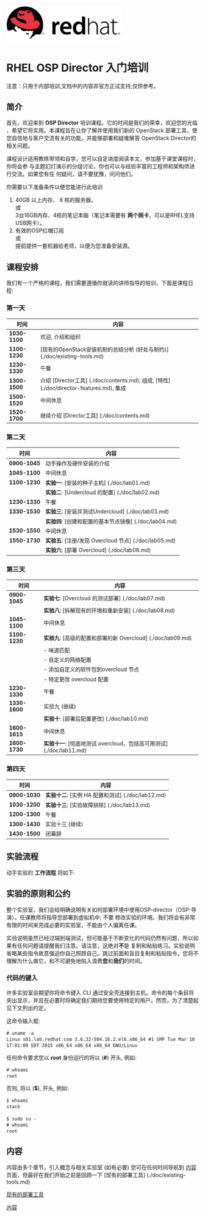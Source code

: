 <img src=./doc/images/redhat.png style="width: 300px;"/>

RHEL OSP Director 入门培训
==================================

注意：只用于内部培训,文档中的内容非官方正试支持,仅供参考。

## 简介

首先，欢迎来到 **OSP Director** 培训课程。它的时间是我们的荣幸，欢迎您的光临
，希望它将实用。本课程旨在让你了解并使用我们新的 OpenStack 部署工具，使您自信地与客户交流有关的功能，并能够部署和疑难解答 OpenStack Director的相关问题。

课程设计适用教练带领和自学，您可以自定进度阅读本文，参加基于课堂课程时，你将会参
与主题幻灯演示的分组讨论，你也可以与经验丰富的工程师和架构师进行交流。如果您有任
何疑问，请不要犹豫，问问他们。


你需要以下准备条件以便您能进行此培训

1. 40GB 以上内存、 8 核的服务器。<br>
   或 <br>
   3台16GB内存、4核的笔记本脑（笔记本需要有 **两个网卡**，可以是RHEL支持USB网卡）。<br>
2. 有效的OSP红帽订阅 <br>
   或 <br>
   提前提供一套机器给老师，以便为您准备安装源。<br>

## 课程安排

我们有一个严格的课程，我们需要遵循你就读的讲师指导的培训，下面是课程日程:

### 第一天

时间          | 内容
------------- | -----------------
**1030-1100** | 欢迎, 介绍和组织
**1100-1230** | [现有的OpenStack安装机制的总结分析 (好处与制约)] (./doc/existing-tools.md)
**1230-1330** | 午餐
**1300-1500** | 介绍 [Director工具] (./doc/contents.md); 组成, [特性] (./doc/director-features.md), 集成
**1500-1520** | 中间休息 
**1520-1700** | 继续介绍 [Director工具] (./doc/contents.md)

### 第二天

时间          | 内容
------------- | -----------------
**0900-1045** | 动手操作及硬件安装的介绍
**1045-1100** | 中间休息
**1100-1230** | **实验一**: [安装的种子主机] (./doc/lab01.md)
              | **实验二**: [Undercloud 的配置] (./doc/lab02.md)
**1230-1330** | 午餐
**1330-1530** | **实验三**: [安装并测试Undercloud] (./doc/lab03.md)
              | **实验四**: [创建和配置的基本节点镜像] (./doc/lab04.md)
**1530-1550** | 中间休息
**1550-1730** | **实验五**: [注册/发现 Overcloud 节点] (./doc/lab05.md)
              | **实验六**: [部署 Overcloud] (./doc/lab06.md)

### 第三天

时间          | 内容
------------- | -----------------
**0900-1045** | **实验七**: [Overcloud 的测试部署] (./doc/lab07.md)
              | **实验八**: [拆解现有的环境和重新安装] (./doc/lab08.md)
**1045-1100** | 中间休息
**1100-1230** | **实验九**: [高级的配置和部署的新 Overcloud] (./doc/lab09.md)
              | - 味道匹配
              | - 自定义的网络配置
              | - 添加自定义的软件包到overcloud 节点
              | - 特定更改 overcloud 配置
**1230-1330** | 午餐
**1330-1600** | 实验九 (继续)
              | **实验十**: [部署后配置更改] (./doc/lab10.md)
**1600-1615** | 中间休息
**1600-1730** | **实验十一**: [彻底地测试 overcloud，包括高可用测试] (./doc/lab11.md)

### 第四天

时间          | 内容
------------- | -----------------
**0900-1030** | **实验十二**: [实例 HA 配置和测试] (./doc/lab12.md)
**1030-1200** | **实验十三**: [实验故障排除] (./doc/lab13.md)
**1200-1300** | 午餐
**1300-1430** | 实验十三 (继续)
**1430-1500** | 闭幕辞


## 实验流程

动手实验的 **工作流程** 将如下:

## 实验的原则和公约

整个实验室，我们会给明确说明有关如何部署环境中使用OSP-director（OSP-导演）。任课教师将指导您部署到虚拟机中; 不要 修改实验的环境。我们将会有非常有限的时间来完成必要的实验室，不能由个人偏离任课。

实验说明虽然已经过端到端测试，但可能基于不断变化的代码仍然有问题，所以如果有任何问题请提醒我们注意。请注意，这绝对**不**是 复制和粘贴练习。实验说明省略某些指令故意强迫你自己照顾自己。跳过前面和盲目复制和粘贴指令，您将不理解为什么做它，和不可避免地陷入浪费**您**和**我们**的时间。

### 代码的键入

许多实验室会期望你将命令键入 CLI 通过安全壳连接到主机。命令的每个条目将突出显示，并且在必要时将确定我们期待您要使用特定的用户。然而，为了清楚起见下文列出约定。

这命令输入框:

~~~
# uname -a
Linux s01.lab.redhat.com 2.6.32-504.16.2.el6.x86_64 #1 SMP Tue Mar 10 17:01:00 EDT 2015 x86_64 x86_64 x86_64 GNU/Linux
~~~

任何命令要求您以 **root** 身份运行的将以 (**#**) 开头, 例如:

~~~
# whoami
root
~~~

否则, 将以 (**$**), 开头, 例如:

~~~
$ whoami
stack

$ sudo su -
# whoami
root
~~~

## 内容

内容由多个章节，引入概念与相关实验室 (如有必要) 您可在任何时间导航到 [内容](./doc/contents.md) 页面，但最好在我们开始之前是回顾一下 [现有的部署工具] (./doc/existing-tools.md)

[现有的部署工具](./doc/existing-tools.md)

[内容](./doc/contents.md)
